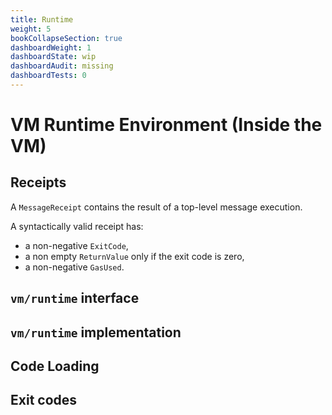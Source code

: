 ```yaml
---
title: Runtime
weight: 5
bookCollapseSection: true
dashboardWeight: 1
dashboardState: wip
dashboardAudit: missing
dashboardTests: 0
---
```


# VM Runtime Environment (Inside the VM)

## Receipts

A `MessageReceipt` contains the result of a top-level message execution.

A syntactically valid receipt has:

- a non-negative `ExitCode`,
- a non empty `ReturnValue` only if the exit code is zero,
- a non-negative `GasUsed`.

## `vm/runtime` interface


## `vm/runtime` implementation


## Code Loading


## Exit codes

